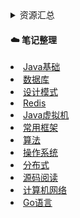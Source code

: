 <details> 
    <summary>资源汇总</summary>
    <a href="./resource/book.md">技术书籍</a> &nbsp;&nbsp;
    <a href="./resource/website.md">推荐网站</a> &nbsp;&nbsp;
</details>

#### :cloud: 笔记整理

<div>
  <li><a href="./notes/Java基础.md">Java基础</a> </li>
  <li><a href="./notes/数据库.md">数据库</a></li>
  <li><a href="./notes/designPattern.md">设计模式</a></li>
  <li><a href="./notes/Redis.md">Redis</a></li>
  <li><a href="./notes/JVM.md">Java虚拟机</a></li>
  <li><a href="./notes/framework.md">常用框架</a></li>
  <li><a href="./notes/数据结构&算法.md">算法</a></li>
  <li><a href="./notes/操作系统.md">操作系统</a></li>
  <li><a href="./notes/分布式.md">分布式</a></li>
  <li><a href="./notes/源码阅读.md">源码阅读</a></li>
  <li><a href="./notes/计算机网络.md">计算机网络</a></li>
  <li><a href="./notes/Go语言.md">Go语言</a></li>
</div>